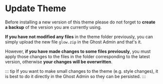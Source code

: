 # Update Theme

Before installing a new version of this theme please do not forget to **create a backup** of the version you are currently using.

**If you have not modified any files** in the theme folder previously, you can simply upload the new file `glow.zip` in the Ghost Admin and that's it.

However, **if you have made changes to some files previously**, you must apply those changes to the files in the folder corresponding to the latest version, otherwise **your changes will be overwritten**.

::: tip
If you want to make small changes to the theme (e.g. style changes), it is best to do it directly in the Ghost Admin so they can be persisted.
:::

